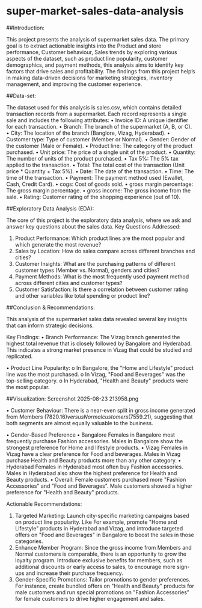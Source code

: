 # super-market-sales-data-analysis
##Introduction:

This project presents the analysis of supermarket sales data. The primary goal is to extract actionable insights into the Product and store performance, Customer behaviour, Sales trends by exploring various aspects of the dataset, such as product line popularity, customer demographics, and payment methods, this analysis aims to identify key factors that drive sales and profitability. The findings from this project help’s in making data-driven decisions for marketing strategies, inventory management, and improving the customer experience.

##Data-set:

The dataset used for this analysis is sales.csv, which contains detailed transaction records from a supermarket. Each record represents a single sale and includes the following attributes:
•	Invoice ID: A unique identifier for each transaction.
•	Branch: The branch of the supermarket (A, B, or C).
•	City: The location of the branch (Banglore, Vizag, Hyderabad).
•	Customer type: Type of customer (Member or Normal).
•	Gender: Gender of the customer (Male or Female).
•	Product line: The category of the product purchased.
•	Unit price: The price of a single unit of the product.
•	Quantity: The number of units of the product purchased.
•	Tax 5%: The 5% tax applied to the transaction.
•	Total: The total cost of the transaction (Unit price * Quantity + Tax 5%).
•	Date: The date of the transaction.
•	Time: The time of the transaction.
•	Payment: The payment method used (Ewallet, Cash, Credit Card).
•	cogs: Cost of goods sold.
•	gross margin percentage: The gross margin percentage.
•	gross income: The gross income from the sale.
•	Rating: Customer rating of the shopping experience (out of 10).


##Exploratory Data Analysis (EDA):


The core of this project is the exploratory data analysis, where we ask and answer key questions about the sales data.
Key Questions Addressed:
1.	Product Performance: Which product lines are the most popular and which generate the most revenue?
2.	Sales by Location: How do sales compare across different branches and cities?
3.	Customer Insights: What are the purchasing patterns of different customer types (Member vs. Normal), genders and cities?
4.	Payment Methods: What is the most frequently used payment method across different cities and customer types?
5.	Customer Satisfaction: Is there a correlation between customer rating and other variables like total spending or product line?


##Conclusion & Recommendations:


This analysis of the supermarket sales data revealed several key insights that can inform strategic decisions.

Key Findings:
•	Branch Performance: The Vizag branch generated the highest total revenue that is closely followed by Bangalore and Hyderabad. This indicates a strong market presence in Vizag that could be studied and replicated.

•	Product Line Popularity:
o	In Bangalore, the "Home and Lifestyle" product line was the most purchased.
o	In Vizag, "Food and Beverages" was the top-selling category.
o	In Hyderabad, "Health and Beauty" products were the most popular.

##Visualization:
Screenshot 2025-08-23 213958.png

•	Customer Behaviour: There is a near-even split in gross income generated from Members ($7820.16) versus Normal customers ($7559.21), suggesting that both segments are almost equally valuable to the business.

•	Gender-Based Preference
•	Bangalore
Females in Bangalore most frequently purchase Fashion accessories.
Males in Bangalore show the strongest preference for Home and lifestyle products.
•	Vizag
Females in Vizag have a clear preference for Food and beverages.
Males in Vizag purchase Health and Beauty products more than any other category.
•	Hyderabad
Females in Hyderabad most often buy Fashion accessories.
Males in Hyderabad also show the highest preference for Health and Beauty products.
•	Overall: 
Female customers purchased more "Fashion Accessories" and "Food and Beverages".
Male customers showed a higher preference for "Health and Beauty" products.



Actionable Recommendations:
1. Targeted Marketing: Launch city-specific marketing campaigns based on product line popularity. Like For example, promote "Home and Lifestyle" products in Hyderabad and Vizag, and introduce targeted offers on   "Food and Beverages" in Bangalore to boost the sales in those categories.
2. Enhance Member Program: Since the gross income from Members and Normal customers is comparable, there is an opportunity to grow the loyalty program. Introduce exclusive benefits for members, such as     additional discounts or early access to sales, to encourage more sign-ups and increase their purchase frequency.
3. Gender-Specific Promotions: Tailor promotions to gender preferences. For instance, create bundled offers on "Health and Beauty" products for male customers and run special promotions on "Fashion Accessories"   for female customers to drive higher engagement and sales.

